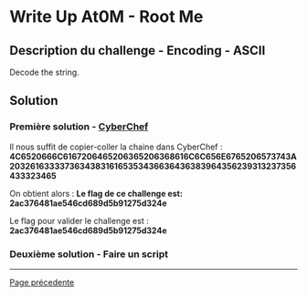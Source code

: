 # Write Up At0M - Root Me

## Description du challenge - Encoding - ASCII

Decode the string.

## Solution

### Première solution - [CyberChef](https://gchq.github.io/CyberChef/)

Il nous suffit de copier-coller la chaine dans CyberChef : <b>4C6520666C6167206465206365206368616C6C656E6765206573743A203261633337363438316165353436636436383964356239313237356433323465</b>

On obtient alors : <b>Le flag de ce challenge est: 2ac376481ae546cd689d5b91275d324e</b>

Le flag pour valider le challenge est : <b>2ac376481ae546cd689d5b91275d324e</b>

### Deuxième solution - Faire un script

-------------
[Page précedente](https://marc-emmanuel9.github.io/Root%20Me/)